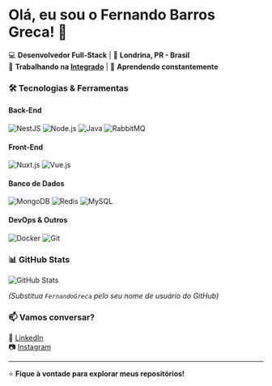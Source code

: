 # Olá, eu sou o Fernando Barros Greca! 👋

💻 **Desenvolvedor Full-Stack** | 🏡 **Londrina, PR - Brasil**  
🚀 **Trabalhando na [Integrado](https://www.integrado.com.br/)** | 🌱 **Aprendendo constantemente**  

### 🛠️ **Tecnologias & Ferramentas**  

#### **Back-End**  
![NestJS](https://img.shields.io/badge/NestJS-E0234E?style=for-the-badge&logo=nestjs&logoColor=white)
![Node.js](https://img.shields.io/badge/Node.js-339933?style=for-the-badge&logo=node.js&logoColor=white)
![Java](https://img.shields.io/badge/Java-ED8B00?style=for-the-badge&logo=openjdk&logoColor=white)
![RabbitMQ](https://img.shields.io/badge/RabbitMQ-FF6600?style=for-the-badge&logo=rabbitmq&logoColor=white)

#### **Front-End**  
![Nuxt.js](https://img.shields.io/badge/Nuxt.js-00DC82?style=for-the-badge&logo=nuxt.js&logoColor=white)
![Vue.js](https://img.shields.io/badge/Vue.js-4FC08D?style=for-the-badge&logo=vue.js&logoColor=white)

#### **Banco de Dados**  
![MongoDB](https://img.shields.io/badge/MongoDB-47A248?style=for-the-badge&logo=mongodb&logoColor=white)
![Redis](https://img.shields.io/badge/Redis-DC382D?style=for-the-badge&logo=redis&logoColor=white)
![MySQL](https://img.shields.io/badge/MySQL-4479A1?style=for-the-badge&logo=mysql&logoColor=white)

#### **DevOps & Outros**  
![Docker](https://img.shields.io/badge/Docker-2496ED?style=for-the-badge&logo=docker&logoColor=white)
![Git](https://img.shields.io/badge/Git-F05032?style=for-the-badge&logo=git&logoColor=white)

### 📊 **GitHub Stats**  

![GitHub Stats](https://github-readme-stats.vercel.app/api?username=FernandoGreca&show_icons=true&theme=dark)

*(Substitua `FernandoGreca` pelo seu nome de usuário do GitHub)*  

### 📫 **Vamos conversar?**  

💼 [LinkedIn](https://www.linkedin.com/in/fernando-greca/)  
📷 [Instagram](https://www.instagram.com/fernandobgreca/)  

---

⭐ **Fique à vontade para explorar meus repositórios!**  
